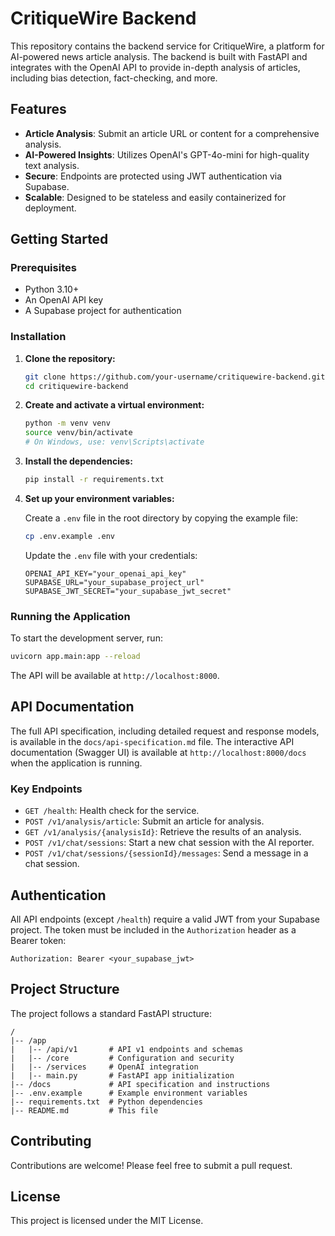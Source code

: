 # CritiqueWire Backend

This repository contains the backend service for CritiqueWire, a platform for AI-powered news article analysis. The backend is built with FastAPI and integrates with the OpenAI API to provide in-depth analysis of articles, including bias detection, fact-checking, and more.

## Features

-   **Article Analysis**: Submit an article URL or content for a comprehensive analysis.
-   **AI-Powered Insights**: Utilizes OpenAI's GPT-4o-mini for high-quality text analysis.
-   **Secure**: Endpoints are protected using JWT authentication via Supabase.
-   **Scalable**: Designed to be stateless and easily containerized for deployment.

## Getting Started

### Prerequisites

-   Python 3.10+
-   An OpenAI API key
-   A Supabase project for authentication

### Installation

1.  **Clone the repository:**

    ```bash
    git clone https://github.com/your-username/critiquewire-backend.git
    cd critiquewire-backend
    ```

2.  **Create and activate a virtual environment:**

    ```bash
    python -m venv venv
    source venv/bin/activate
    # On Windows, use: venv\Scripts\activate
    ```

3.  **Install the dependencies:**

    ```bash
    pip install -r requirements.txt
    ```

4.  **Set up your environment variables:**

    Create a `.env` file in the root directory by copying the example file:

    ```bash
    cp .env.example .env
    ```

    Update the `.env` file with your credentials:

    ```
    OPENAI_API_KEY="your_openai_api_key"
    SUPABASE_URL="your_supabase_project_url"
    SUPABASE_JWT_SECRET="your_supabase_jwt_secret"
    ```

### Running the Application

To start the development server, run:

```bash
uvicorn app.main:app --reload
```

The API will be available at `http://localhost:8000`.

## API Documentation

The full API specification, including detailed request and response models, is available in the `docs/api-specification.md` file. The interactive API documentation (Swagger UI) is available at `http://localhost:8000/docs` when the application is running.

### Key Endpoints

-   `GET /health`: Health check for the service.
-   `POST /v1/analysis/article`: Submit an article for analysis.
-   `GET /v1/analysis/{analysisId}`: Retrieve the results of an analysis.
-   `POST /v1/chat/sessions`: Start a new chat session with the AI reporter.
-   `POST /v1/chat/sessions/{sessionId}/messages`: Send a message in a chat session.

## Authentication

All API endpoints (except `/health`) require a valid JWT from your Supabase project. The token must be included in the `Authorization` header as a Bearer token:

```
Authorization: Bearer <your_supabase_jwt>
```

## Project Structure

The project follows a standard FastAPI structure:

```
/
|-- /app
|   |-- /api/v1       # API v1 endpoints and schemas
|   |-- /core         # Configuration and security
|   |-- /services     # OpenAI integration
|   |-- main.py       # FastAPI app initialization
|-- /docs             # API specification and instructions
|-- .env.example      # Example environment variables
|-- requirements.txt  # Python dependencies
|-- README.md         # This file
```

## Contributing

Contributions are welcome! Please feel free to submit a pull request.

## License

This project is licensed under the MIT License.
